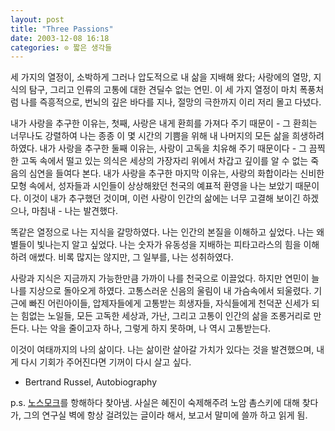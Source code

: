 ```yaml
---
layout: post
title: "Three Passions"
date: 2003-12-08 16:18
categories: ⊙ 짧은 생각들
---
```


세 가지의 열정이, 소박하게 그러나 압도적으로 내 삶을 지배해 왔다; 사랑에의 열망, 지식의 탐구, 그리고 인류의 고통에 대한 견딜수 없는 연민. 이 세 가지 열정이 마치 폭풍처럼 나를 즉흥적으로, 번뇌의 깊은 바다를 지나, 절망의 극한까지 이리 저리 몰고 다녔다.

내가 사랑을 추구한 이유는, 첫째, 사랑은 내게 환희를 가져다 주기 때문이 - 그 환희는 너무나도 강렬하여 나는 종종 이 몇 시간의 기쁨을 위해 내 나머지의 모든 삶을 희생하려 하였다. 내가 사랑을 추구한 둘째 이유는, 사랑이 고독을 치유해 주기 때문이다 - 그 끔찍한 고독 속에서 떨고 있는 의식은 세상의 가장자리 위에서 차갑고 깊이를 알 수 없는 죽음의 심연을 들여다 본다. 내가 사랑을 추구한 마지막 이유는, 사랑의 화합이라는 신비한 모형 속에서, 성자들과 시인들이 상상해왔던 천국의 예표적 환영을 나는 보았기 때문이다. 이것이 내가 추구했던 것이며, 이런 사랑이 인간의 삶에는 너무 고결해 보이긴 하겠으나, 마침내 - 나는 발견했다.

똑같은 열정으로 나는 지식을 갈망하였다. 나는 인간의 본질을 이해하고 싶었다. 나는 왜 별들이 빛나는지 알고 싶었다. 나는 숫자가 유동성을 지배하는 피타고라스의 힘을 이해하려 애썼다. 비록 많지는 않지만, 그 일부를, 나는 성취하였다.

사랑과 지식은 지금까지 가능한만큼 가까이 나를 천국으로 이끌었다. 하지만 연민이 늘 나를 지상으로 돌아오게 하였다. 고통스러운 신음의 울림이 내 가슴속에서 되울렸다. 기근에 빠진 어린아이들, 압제자들에게 고통받는 희생자들, 자식들에게 천덕꾼 신세가 되는 힘없는 노일들, 모든 고독한 세상과, 가난, 그리고 고통이 인간의 삶을 조롱거리로 만든다. 나는 악을 줄이고자 하나, 그렇게 하지 못하며, 나 역시 고통받는다.

이것이 여태까지의 나의 삶이다. 나는 삶이란 살아갈 가치가 있다는 것을 발견했으며, 내게 다시 기회가 주어진다면 기꺼이 다시 살고 싶다.

- Bertrand Russel, Autobiography

p.s. [노스모크](http://no-smok.net)를 항해하다 찾아냄. 사실은 혜진이 숙제해주려 노암 촘스키에 대해 찾다가, 그의 연구실 벽에 항상 걸려있는 글이라 해서, 보고서 말미에 쓸까 하고 읽게 됨.

       

